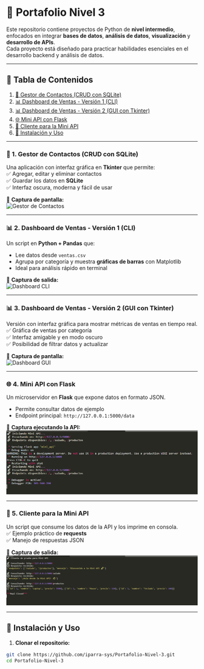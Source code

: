 # 📂 Portafolio Nivel 3

Este repositorio contiene proyectos de Python de **nivel intermedio**, enfocados en integrar **bases de datos**, **análisis de datos**, **visualización** y **desarrollo de APIs**.  
Cada proyecto está diseñado para practicar habilidades esenciales en el desarrollo backend y análisis de datos.

---

## 🧾 Tabla de Contenidos

1. [📇 Gestor de Contactos (CRUD con SQLite)](#-1-gestor-de-contactos-crud-con-sqlite)
2. [📊 Dashboard de Ventas - Versión 1 (CLI)](#-2-dashboard-de-ventas---versión-1-cli)
3. [📊 Dashboard de Ventas - Versión 2 (GUI con Tkinter)](#-3-dashboard-de-ventas---versión-2-gui-con-tkinter)
4. [🌐 Mini API con Flask](#-4-mini-api-con-flask)
5. [📡 Cliente para la Mini API](#-5-cliente-para-la-mini-api)
6. [🚀 Instalación y Uso](#-instalación-y-uso)

---

### 📇 1. Gestor de Contactos (CRUD con SQLite)

Una aplicación con interfaz gráfica en **Tkinter** que permite:  
✅ Agregar, editar y eliminar contactos  
✅ Guardar los datos en **SQLite**  
✅ Interfaz oscura, moderna y fácil de usar  

📸 **Captura de pantalla:**  
![Gestor de Contactos](assets/contactos.png)

---

### 📊 2. Dashboard de Ventas - Versión 1 (CLI)

Un script en **Python + Pandas** que:  
- Lee datos desde `ventas.csv`  
- Agrupa por categoría y muestra **gráficas de barras** con Matplotlib  
- Ideal para análisis rápido en terminal  

📸 **Captura de salida:**  
![Dashboard CLI](assets/dashboard_cli.png)

---

### 📊 3. Dashboard de Ventas - Versión 2 (GUI con Tkinter)

Versión con interfaz gráfica para mostrar métricas de ventas en tiempo real.  
✅ Gráfica de ventas por categoría  
✅ Interfaz amigable y en modo oscuro  
✅ Posibilidad de filtrar datos y actualizar  

📸 **Captura de pantalla:**  
![Dashboard GUI](assets/dashboard_gui.png)

---

### 🌐 4. Mini API con Flask

Un microservidor en **Flask** que expone datos en formato JSON.  
- Permite consultar datos de ejemplo  
- Endpoint principal: `http://127.0.0.1:5000/data`  

📸 **Captura ejecutando la API:**  
![Mini API](assets/mini_api.png)

---

### 📡 5. Cliente para la Mini API

Un script que consume los datos de la API y los imprime en consola.  
✅ Ejemplo práctico de **requests**  
✅ Manejo de respuestas JSON  

📸 **Captura de salida:**  
![Cliente API](assets/cliente_api.png)

---

## 🚀 Instalación y Uso

1. **Clonar el repositorio:**
```bash
git clone https://github.com/iparra-sys/Portafolio-Nivel-3.git
cd Portafolio-Nivel-3

